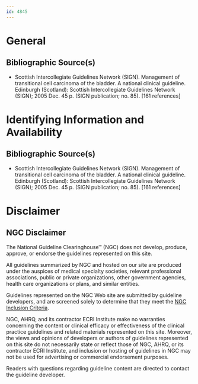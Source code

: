 ```yaml
---
id: 4845
---
```


# General

## Bibliographic Source(s)

- Scottish Intercollegiate Guidelines Network (SIGN). Management of transitional cell carcinoma of the bladder. A national clinical guideline. Edinburgh (Scotland): Scottish Intercollegiate Guidelines Network (SIGN); 2005 Dec. 45 p. (SIGN publication; no. 85). [161 references]

# Identifying Information and Availability

## Bibliographic Source(s)

- Scottish Intercollegiate Guidelines Network (SIGN). Management of transitional cell carcinoma of the bladder. A national clinical guideline. Edinburgh (Scotland): Scottish Intercollegiate Guidelines Network (SIGN); 2005 Dec. 45 p. (SIGN publication; no. 85). [161 references]

# Disclaimer

## NGC Disclaimer

The National Guideline Clearinghouse™ (NGC) does not develop, produce, approve, or endorse the guidelines represented on this site.

All guidelines summarized by NGC and hosted on our site are produced under the auspices of medical specialty societies, relevant professional associations, public or private organizations, other government agencies, health care organizations or plans, and similar entities.

Guidelines represented on the NGC Web site are submitted by guideline developers, and are screened solely to determine that they meet the [NGC Inclusion Criteria](/help-and-about/summaries/inclusion-criteria).

NGC, AHRQ, and its contractor ECRI Institute make no warranties concerning the content or clinical efficacy or effectiveness of the clinical practice guidelines and related materials represented on this site. Moreover, the views and opinions of developers or authors of guidelines represented on this site do not necessarily state or reflect those of NGC, AHRQ, or its contractor ECRI Institute, and inclusion or hosting of guidelines in NGC may not be used for advertising or commercial endorsement purposes.

Readers with questions regarding guideline content are directed to contact the guideline developer.


